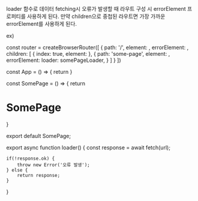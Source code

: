 loader 함수로 데이터 fetching시 오류가 발생할 때 라우트 구성 시 errorElement 프로퍼티를 사용하게 된다.
만약 children으로 중첩된 라우트면 가장 가까운 errorElement를 사용하게 된다.

ex)
<!-- App 컴포넌트 -->
const router = createBrowserRouter([
    { 
        path: '/',
        element: <Layout />,
        errorElement: <ErrorPage />,
        children: [
            { index: true, element: <HomePage /> },
            {
                path: 'some-page',
                element: <SomePage />,
                <!-- errorElement가 있으면 SomeErrorPage 화면을, 없으면 부모 라우트의 ErrorPage 화면을 보여준다. -->
                errorElement: <SomeErrorPage /> 
                loader: somePageLoader,
            }
        ]
    }
])

const App = () => {
    return <RouterProvider router={router} />
}

<!-- SomePage 컴포넌트 -->

const SomePage = () => {
    return <h1>SomePage</h1>
}

export default SomePage;

export async function loader() {
    const response = await fetch(url);

    if(!response.ok) {
        throw new Error('오류 발생');
    } else {
        return response;
    }
}